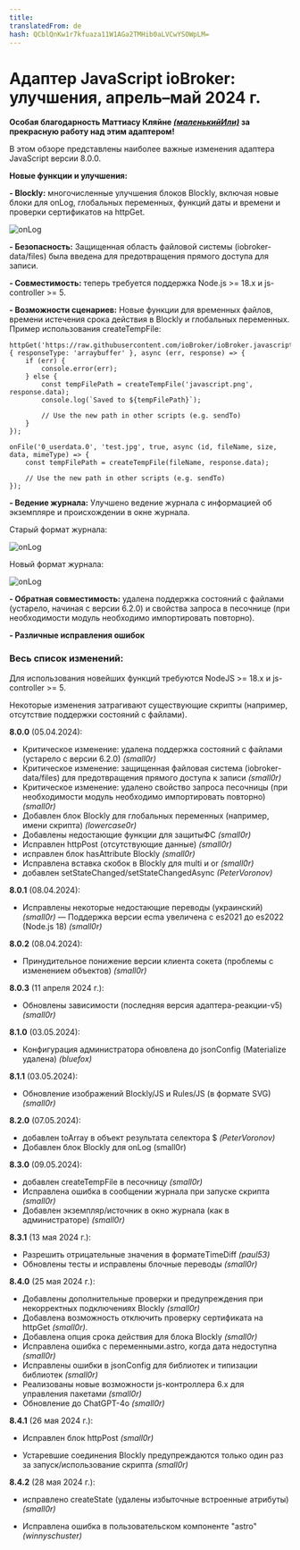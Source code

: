 ```yaml
---
title: 
translatedFrom: de
hash: QCblQnKw1r7kfuaza11W1AGa2TMHib0aLVCwYSOWpLM=
---
```

# Адаптер JavaScript ioBroker: улучшения, апрель–май 2024 г.
**Особая благодарность Маттиасу Кляйне [*(маленькийИли)*](https://github.com/klein0r) за прекрасную работу над этим адаптером!**

В этом обзоре представлены наиболее важные изменения адаптера JavaScript версии 8.0.0.

**Новые функции и улучшения:**

**- Blockly:** многочисленные улучшения блоков Blockly, включая новые блоки для onLog, глобальных переменных, функций даты и времени и проверки сертификатов на httpGet.

![onLog](en/blog/images/2024_06_06_onLog.png)

**- Безопасность:** Защищенная область файловой системы (iobroker-data/files) была введена для предотвращения прямого доступа для записи.

**- Совместимость:** теперь требуется поддержка Node.js >= 18.x и js-controller >= 5.

**- Возможности сценариев:** Новые функции для временных файлов, времени истечения срока действия в Blockly и глобальных переменных.
Пример использования createTempFile:

```
httpGet('https://raw.githubusercontent.com/ioBroker/ioBroker.javascript/master/admin/javascript.png', { responseType: 'arraybuffer' }, async (err, response) => {
    if (err) {
        console.error(err);
    } else {
        const tempFilePath = createTempFile('javascript.png', response.data);
        console.log(`Saved to ${tempFilePath}`);

        // Use the new path in other scripts (e.g. sendTo)
    }
});

onFile('0_userdata.0', 'test.jpg', true, async (id, fileName, size, data, mimeType) => {
    const tempFilePath = createTempFile(fileName, response.data);

    // Use the new path in other scripts (e.g. sendTo)
});
```

**- Ведение журнала:** Улучшено ведение журнала с информацией об экземпляре и происхождении в окне журнала.

Старый формат журнала:

![onLog](en/blog/images/2024_06_06_old_logs.png)

Новый формат журнала:

![onLog](en/blog/images/2024_06_06_new_logs.png)

**- Обратная совместимость:** удалена поддержка состояний с файлами (устарело, начиная с версии 6.2.0) и свойства запроса в песочнице (при необходимости модуль необходимо импортировать повторно).

**- Различные исправления ошибок**

### Весь список изменений:
Для использования новейших функций требуются NodeJS >= 18.x и js-controller >= 5.

Некоторые изменения затрагивают существующие скрипты (например, отсутствие поддержки состояний с файлами).

**8.0.0** (05.04.2024):

- Критическое изменение: удалена поддержка состояний с файлами (устарело с версии 6.2.0) *(small0r)*
- Критическое изменение: защищенная файловая система (iobroker-data/files) для предотвращения прямого доступа к записи *(small0r)*
- Критическое изменение: удалено свойство запроса песочницы (при необходимости модуль необходимо импортировать повторно) *(small0r)*
- Добавлен блок Blockly для глобальных переменных (например, имени скрипта) *(lowercase0r)*
- Добавлены недостающие функции для защитыФС *(small0r)*
- Исправлен httpPost (отсутствующие данные) *(small0r)*
- исправлен блок hasAttribute Blockly *(small0r)*
- Исправлена вставка скобок в Blockly для multi и or *(small0r)*
- добавлен setStateChanged/setStateChangedAsync *(PeterVoronov)*

**8.0.1** (08.04.2024):

- Исправлены некоторые недостающие переводы (украинский) *(small0r)*
— Поддержка версии ecma увеличена с es2021 до es2022 (Node.js 18) *(small0r)*

**8.0.2** (08.04.2024):

- Принудительное понижение версии клиента сокета (проблемы с изменением объектов) *(small0r)*

**8.0.3** (11 апреля 2024 г.):

- Обновлены зависимости (последняя версия адаптера-реакции-v5) *(small0r)*

**8.1.0** (03.05.2024):

- Конфигурация администратора обновлена до jsonConfig (Materialize удалена) *(bluefox)*

**8.1.1** (03.05.2024):

- Обновление изображений Blockly/JS и Rules/JS (в формате SVG) *(small0r)*

**8.2.0** (07.05.2024):

- добавлен toArray в объект результата селектора $ *(PeterVoronov)*
- Добавлен блок Blockly для onLog (small0r)

**8.3.0** (09.05.2024):

- добавлен createTempFile в песочницу *(small0r)*
- Исправлена ошибка в сообщении журнала при запуске скрипта *(small0r)*
- Добавлен экземпляр/источник в окно журнала (как в администраторе) *(small0r)*

**8.3.1** (13 мая 2024 г.):

- Разрешить отрицательные значения в форматеTimeDiff *(paul53)*
- Обновлены тесты и исправлены блочные переводы *(small0r)*

**8.4.0** (25 мая 2024 г.):

- Добавлены дополнительные проверки и предупреждения при некорректных подключениях Blockly *(small0r)*
- Добавлена возможность отключить проверку сертификата на httpGet *(small0r)*.
- Добавлена опция срока действия для блока Blockly *(small0r)*
- Исправлена ошибка с переменными.astro, когда дата недоступна *(small0r)*
- Исправлены ошибки в jsonConfig для библиотек и типизации библиотек *(small0r)*
- Реализованы новые возможности js-контроллера 6.x для управления пакетами *(small0r)*
- Обновление до ChatGPT-4o *(small0r)*

**8.4.1** (26 мая 2024 г.):

- Исправлен блок httpPost *(small0r)*

- Устаревшие соединения Blockly предупреждаются только один раз за запуск/использование скрипта *(small0r)*

**8.4.2** (28 мая 2024 г.):

- исправлено createState (удалены избыточные встроенные атрибуты) *(small0r)*

- Исправлена ошибка в пользовательском компоненте "astro" *(winnyschuster)*